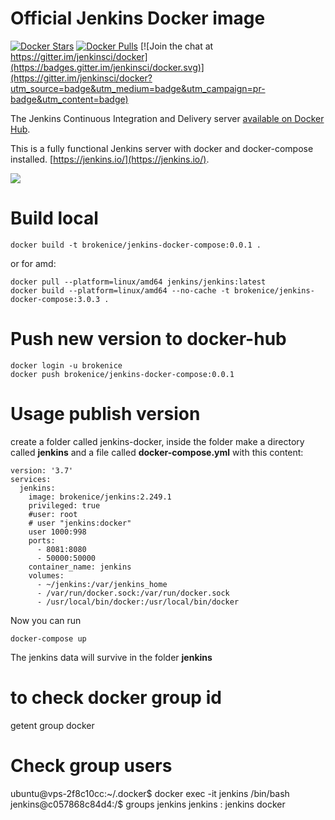# Official Jenkins Docker image

[![Docker Stars](https://img.shields.io/docker/stars/jenkins/jenkins.svg)](https://hub.docker.com/r/jenkins/jenkins/)
[![Docker Pulls](https://img.shields.io/docker/pulls/jenkins/jenkins.svg)](https://hub.docker.com/r/jenkins/jenkins/)
[![Join the chat at https://gitter.im/jenkinsci/docker](https://badges.gitter.im/jenkinsci/docker.svg)](https://gitter.im/jenkinsci/docker?utm_source=badge&utm_medium=badge&utm_campaign=pr-badge&utm_content=badge)

The Jenkins Continuous Integration and Delivery server [available on Docker Hub](https://hub.docker.com/r/jenkins/jenkins).

This is a fully functional Jenkins server with docker and docker-compose installed.
[https://jenkins.io/](https://jenkins.io/).

<img src="https://jenkins.io/sites/default/files/jenkins_logo.png"/>

# Build local

```
docker build -t brokenice/jenkins-docker-compose:0.0.1 .
```

or for amd:

```
docker pull --platform=linux/amd64 jenkins/jenkins:latest
docker build --platform=linux/amd64 --no-cache -t brokenice/jenkins-docker-compose:3.0.3 .
```

# Push new version to docker-hub


```
docker login -u brokenice
docker push brokenice/jenkins-docker-compose:0.0.1
```

# Usage publish version

create a folder called jenkins-docker, inside the folder make a directory called **jenkins** and a file called **docker-compose.yml** with this content:


```
version: '3.7'
services:
  jenkins:
    image: brokenice/jenkins:2.249.1
    privileged: true
    #user: root
    # user "jenkins:docker"
    user 1000:998
    ports:
      - 8081:8080
      - 50000:50000
    container_name: jenkins
    volumes:
      - ~/jenkins:/var/jenkins_home
      - /var/run/docker.sock:/var/run/docker.sock
      - /usr/local/bin/docker:/usr/local/bin/docker

```

Now you can run

```
docker-compose up
```

The jenkins data will survive in the folder **jenkins**

# to check docker group id
getent group docker

# Check group users
ubuntu@vps-2f8c10cc:~/.docker$ docker exec -it jenkins /bin/bash
jenkins@c057868c84d4:/$ groups jenkins
jenkins : jenkins docker

